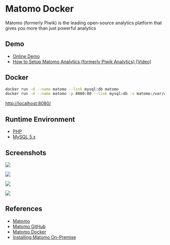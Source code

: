 # Matomo Docker

Matomo (formerly Piwik) is the leading open-source analytics platform that gives you more than just powerful analytics

## Demo
- [Online Demo](https://demo.matomo.cloud/)
- [How to Setup Matomo Analytics (formerly Piwik Analytics) [Video]](https://matomo.org/blog/2012/10/how-to-install-piwik-analytics-video/)

## Docker
```sh
docker run -d --name matomo --link mysql:db matomo
docker run -d --name matomo -p 8080:80 --link mysql:db -v matomo:/var/www/html matomo
```
[http://localhost:8080/](http://localhost:8080/)

## Runtime Environment
- [PHP](https://www.php.net/downloads)
- [MySQL 5.x](http://www.mysql.com/)

## Screenshots
![](https://matomo.org/wp-content/uploads/2008/11/2a-check-success1.png)

![](https://matomo.org/wp-content/uploads/2008/11/7-javascript-tag1.png)

![](https://matomo.org/wp-content/uploads/2008/11/8-congrats1.png)

![](https://matomo.org/wp-content/uploads/2020/06/website-graphics-2020-v5-1-e1611111459689.png)

## References
- [Matomo](https://matomo.org/)
- [Matomo GitHub](https://github.com/matomo-org/matomo)
- [Matomo Docker](https://github.com/matomo-org/docker)
- [Installing Matomo On-Premise](https://matomo.org/faq/on-premise/installing-matomo/)